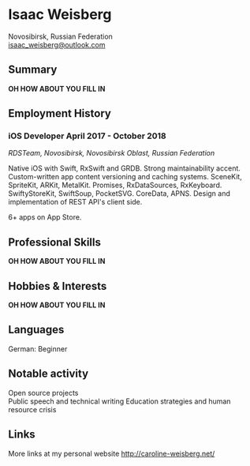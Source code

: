 # Isaac Weisberg
Novosibirsk, Russian Federation  
isaac_weisberg@outlook.com  
## Summary

__OH HOW ABOUT YOU FILL IN__  

## Employment History

### **iOS Developer April 2017 - October 2018**
*RDSTeam, Novosibirsk, Novosibirsk Oblast, Russian Federation*

Native iOS with Swift, RxSwift and GRDB. Strong maintainability accent. Custom-written app content versioning and caching systems. SceneKit, SpriteKit, ARKit, MetalKit. Promises, RxDataSources, RxKeyboard. SwiftyStoreKit, SwiftSoup, PocketSVG. CoreData, APNS. Design and implementation of REST API's client side.

6+ apps on App Store.

## Professional Skills

__OH HOW ABOUT YOU FILL IN__  

## Hobbies & Interests

__OH HOW ABOUT YOU FILL IN__  

## Languages

German:	Beginner  

## Notable activity

Open source projects  
Public speech and technical writing
Education strategies and human resource crisis  

## Links

More links at my personal website http://caroline-weisberg.net/
